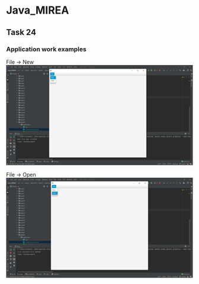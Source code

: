# Java_MIREA

## Task 24 
### Application work examples
File -> New
![file open example](https://raw.githubusercontent.com/GeorgiiVoyakin/Java_MIREA/master/src/ru/mirea/ikbo1319/task24/application/examles/fileNewExample.png)


File -> Open
![file open example](https://raw.githubusercontent.com/GeorgiiVoyakin/Java_MIREA/master/src/ru/mirea/ikbo1319/task24/application/examles/fileOpenExample.png)

